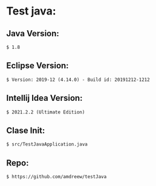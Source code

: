 #  Test java:

## Java Version:  
    $ 1.8


## Eclipse Version: 
    $ Version: 2019-12 (4.14.0) - Build id: 20191212-1212

## Intellij Idea Version:
    $ 2021.2.2 (Ultimate Edition)

## Clase Init:
    $ src/TestJavaApplication.java


## Repo:
    $ https://github.com/amdreew/testJava
